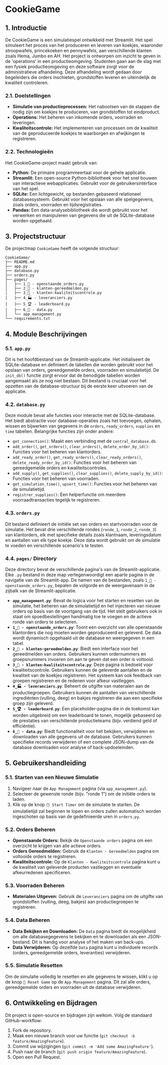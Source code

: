 # CookieGame

## 1. Introductie

De CookieGame is een simulatiespel ontwikkeld met Streamlit. Het spel simuleert het proces van het produceren en leveren van koekjes, waaronder stroopwafels, princekoeken en pennywafels, aan verschillende klanten zoals Hema, Jumbo en AH. Het project is ontworpen om inzicht te geven in de 'operations' in een productieomgeving. Studenten gaan aan de slag met een fysiek productieomgeving en deze software zorgt voor de administratieve afhandeling. Deze afhandeling wordt gedaan door begeleiders die orders inschieten, grondstoffen leveren en uiteindelijk de kwaliteit controleren.

### 2.1. Doelstellingen

*   **Simulatie van productieprocessen:** Het nabootsen van de stappen die nodig zijn om koekjes te produceren, van grondstoffen tot eindproduct.
*   **Operations:** Het beheren van inkomende orders, voorraden en leveringen.
*   **Kwaliteitscontrole:** Het implementeren van processen om de kwaliteit van de geproduceerde koekjes te waarborgen en afwijkingen te registreren.

### 2.2. Technologieën

Het CookieGame-project maakt gebruik van:

*   **Python:** De primaire programmeertaal voor de gehele applicatie.
*   **Streamlit:** Een open-source Python-bibliotheek voor het snel bouwen van interactieve webapplicaties. Gebruikt voor de gebruikersinterface van het spel.
*   **SQLite:** Een lichtgewicht, op bestanden gebaseerd relationeel databasesysteem. Gebruikt voor het opslaan van alle spelgegevens, zoals orders, voorraden en tijdsregistraties.
*   **Pandas:** Een data-analysebibliotheek die wordt gebruikt voor het verwerken en manipuleren van gegevens die uit de SQLite-database worden opgehaald.

## 3. Projectstructuur

De projectmap `CookieGame` heeft de volgende structuur:

```
CookieGame/
├── README.md
├── app.py
├── database.py
├── orders.py
├── pages/
│   ├── 1_🍪 - openstaande_orders.py
│   ├── 2_👤 - klanten-gereedmelden.py
│   ├── 3_👤 - klanten-kwaliteitscontrole.py
│   ├── 4_🏭 - leveranciers.py
│   ├── 5_🏆 - leaderboard.py
│   ├── 6_💾 - data.py
│   └── app_management.py
└── requirements.txt
```

## 4. Module Beschrijvingen

### 5.1. `app.py`

Dit is het hoofdbestand van de Streamlit-applicatie. Het initialiseert de SQLite-database en definieert de tabellen die worden gebruikt voor het opslaan van orders, gereedgemelde orders, voorraden en simulatietijd. De `init_db()` functie zorgt ervoor dat de benodigde tabellen worden aangemaakt als ze nog niet bestaan. Dit bestand is cruciaal voor het opzetten van de database-structuur bij de eerste keer uitvoeren van de applicatie.

### 4.2. `database.py`

Deze module bevat alle functies voor interactie met de SQLite-database. Het biedt abstractie voor database-operaties zoals het toevoegen, ophalen, wissen en bijwerken van gegevens in de `orders`, `ready_orders`, `supplies` en `time` tabellen. Belangrijke functies zijn onder andere:

*   `get_connection()`: Maakt een verbinding met de `central_database.db`.
*   `add_order()`, `get_orders()`, `clear_orders()`, `delete_order_by_id()`: Functies voor het beheren van klantorders.
*   `add_ready_order()`, `get_ready_orders()`, `clear_ready_orders()`, `delete_ready_order_by_id()`: Functies voor het beheren van gereedgemelde orders en kwaliteitscontroles.
*   `add_supply()`, `get_supplies()`, `clear_supplies()`, `delete_supply_by_id()`: Functies voor het beheren van voorraden.
*   `get_simulation_time()`, `upsert_time()`: Functies voor het beheren van de simulatietijd.
*   `registrer_supplies()`: Een helperfunctie om meerdere voorraadtransacties tegelijk te registreren.

### 4.3. `orders.py`

Dit bestand definieert de initiële set van orders en startvoorraden voor de simulatie. Het bevat drie verschillende rondes (`ronde_1`, `ronde_2`, `ronde_3`) van klantorders, elk met specifieke details zoals klantnaam, leveringsdatum en aantallen van elk type koekje. Deze data wordt gebruikt om de simulatie te voeden en verschillende scenario's te testen.

### 4.4. `pages/` Directory

Deze directory bevat de verschillende pagina's van de Streamlit-applicatie. Elke `.py` bestand in deze map vertegenwoordigt een aparte pagina in de navigatie van de Streamlit-app. De namen van de bestanden, zoals `1_🍪 - openstaande_orders.py`, bepalen de volgorde en de weergavenaam in de zijbalk van de Streamlit-applicatie.

*   **`app_management.py`**: Bevat de logica voor het starten en resetten van de simulatie, het beheren van de simulatietijd en het injecteren van nieuwe orders op basis van de voortgang van de tijd. Het stelt gebruikers ook in staat om spoedbestellingen handmatig toe te voegen en de actieve ronde van orders te selecteren.
*   **`1_🍪 - openstaande_orders.py`**: Toont een overzicht van alle openstaande klantorders die nog moeten worden geproduceerd en geleverd. De data wordt dynamisch opgehaald uit de database en weergegeven in een tabel.
*   **`2_👤 - klanten-gereedmelden.py`**: Biedt een interface voor het gereedmelden van orders. Gebruikers kunnen ordernummers en groepsnummers invoeren om aan te geven dat een order is voltooid.
*   **`3_👤 - klanten-kwaliteitscontrole.py`**: Deze pagina is bedoeld voor kwaliteitscontrole. Gebruikers kunnen de geleverde aantallen en de kwaliteit van de koekjes registreren. Het systeem kan ook feedback van groepen registreren en de redenen voor afkeur vastleggen.
*   **`4_🏭 - leveranciers.py`**: Beheert de uitgifte van materialen aan de productiegroepen. Gebruikers kunnen de aantallen van verschillende ingrediënten (vulling, deeg) en bakjes registreren die aan een specifieke groep zijn geleverd.
*   **`5_🏆 - leaderboard.py`**: Een placeholder-pagina die in de toekomst kan worden uitgebreid om een leaderboard te tonen, mogelijk gebaseerd op de prestaties van verschillende productieteams (bijv. verdiend geld of efficiëntie).
*   **`6_💾 - data.py`**: Biedt functionaliteit voor het bekijken, verwijderen en downloaden van alle gegevens uit de database. Gebruikers kunnen specifieke records verwijderen of een complete JSON-dump van de database downloaden voor analyse of back-updoeleinden.

## 5. Gebruikershandleiding

### 5.1. Starten van een Nieuwe Simulatie

1.  Navigeer naar de `App Management` pagina (via `app_management.py`).
2.  Selecteer de gewenste ronde (bijv. "ronde 1") om de initiële orders te laden.
3.  Klik op de knop `🕒 Start Timer` om de simulatie te starten. De simulatietijd zal beginnen te lopen en orders zullen automatisch worden ingeschoten op basis van de gedefinieerde uren in `orders.py`.

### 5.2. Orders Beheren

*   **Openstaande Orders:** Bekijk de `Openstaande orders` pagina om een overzicht te krijgen van alle actieve orders.
*   **Orders Gereedmelden:** Gebruik de `Klanten - Gereedmelden` pagina om voltooide orders te registreren.
*   **Kwaliteitscontrole:** Op de `Klanten - Kwaliteitscontrole` pagina kunt u de kwaliteit van geleverde producten vastleggen en eventuele afkeurredenen specificeren.

### 5.3. Voorraden Beheren

*   **Materialen Uitgeven:** Gebruik de `Leveranciers` pagina om de uitgifte van grondstoffen (vulling, deeg, bakjes) aan productiegroepen te registreren.

### 5.4. Data Beheren

*   **Data Bekijken en Downloaden:** De `Data` pagina biedt de mogelijkheid om alle databasegegevens te bekijken en te downloaden als een JSON-bestand. Dit is handig voor analyse of het maken van back-ups.
*   **Data Verwijderen:** Op dezelfde `Data` pagina kunt u individuele records (orders, gereedgemelde orders, leveranties) verwijderen.

### 5.5. Simulatie Resetten

Om de simulatie volledig te resetten en alle gegevens te wissen, klikt u op de knop `🔴 Reset Game` op de `App Management` pagina. Dit zal alle orders, gereedgemelde orders en voorraden uit de database verwijderen.

## 6. Ontwikkeling en Bijdragen

Dit project is open-source en bijdragen zijn welkom. Volg de standaard GitHub-workflow:

1.  Fork de repository.
2.  Maak een nieuwe branch voor uw functie (`git checkout -b feature/AmazingFeature`).
3.  Commit uw wijzigingen (`git commit -m 'Add some AmazingFeature'`).
4.  Push naar de branch (`git push origin feature/AmazingFeature`).
5.  Open een Pull Request.
